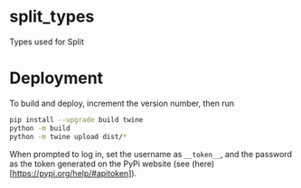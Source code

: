 # split_types

Types used for Split


# Deployment

To build and deploy, increment the version number, then run

```bash
pip install --upgrade build twine
python -m build
python -m twine upload dist/*
```

When prompted to log in, set the username as `__token__`, and the password as the
token generated on the PyPi website (see (here)[https://pypi.org/help/#apitoken]).